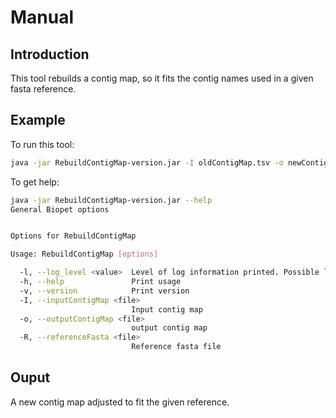 # Manual

## Introduction
This tool rebuilds a contig map, so it fits the contig names used in a given fasta reference.

## Example
To run this tool:
```bash
java -jar RebuildContigMap-version.jar -I oldContigMap.tsv -o newContigMap.tsv -R myReference.fa
```

To get help:
```bash
java -jar RebuildContigMap-version.jar --help
General Biopet options


Options for RebuildContigMap

Usage: RebuildContigMap [options]

  -l, --log_level <value>  Level of log information printed. Possible levels: 'debug', 'info', 'warn', 'error'
  -h, --help               Print usage
  -v, --version            Print version
  -I, --inputContigMap <file>
                           Input contig map
  -o, --outputContigMap <file>
                           output contig map
  -R, --referenceFasta <file>
                           Reference fasta file
```

## Ouput
A new contig map adjusted to fit the given reference.